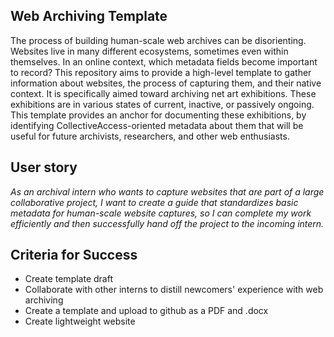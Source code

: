 ## Web Archiving Template
The process of building human-scale web archives can be disorienting. Websites live in many different ecosystems, sometimes even within themselves. In an online context, which metadata fields become important to record? This repository aims to provide a high-level template to gather information about websites, the process of capturing them, and their native context.  It is specifically aimed toward archiving net art exhibitions. These exhibitions are in various states of current, inactive, or passively ongoing. This template provides an anchor for documenting these exhibitions, by identifying CollectiveAccess-oriented metadata about them that will be useful for future archivists, researchers, and other web enthusiasts.
## User story
_As an archival intern who wants to capture websites that are part of a large collaborative project, I want to create a guide that standardizes basic metadata for human-scale website captures, so I can complete my work efficiently and then successfully hand off the project to the incoming intern._
## Criteria for Success
  * Create template draft
  * Collaborate with other interns to distill newcomers' experience with web archiving
  * Create a template and upload to github as a PDF and .docx
  * Create lightweight website

